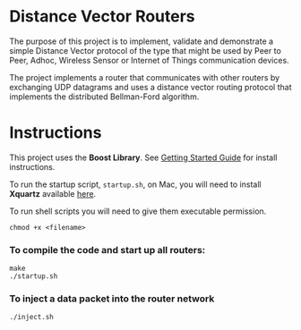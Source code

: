 
# Distance Vector Routers
The purpose of this project is to implement, validate and demonstrate a simple Distance Vector protocol of the type that might be used by Peer to Peer, Adhoc, Wireless Sensor or Internet of Things communication devices. 

The project implements a router that communicates with other routers by exchanging UDP datagrams and uses a distance vector routing protocol that implements the distributed Bellman-Ford algorithm.

# Instructions

This project uses the **Boost Library**. See [Getting Started Guide](https://www.boost.org/doc/libs/1_66_0/more/getting_started/unix-variants.html) for install instructions.

To run the startup script, `startup.sh`, on Mac, you will need to install **Xquartz** available [here](https://www.xquartz.org/).

To run shell scripts you will need to give them executable permission.
```
chmod +x <filename>
```

### To compile the code and start up all routers:
```
make
./startup.sh
```

### To inject a data packet into the router network
```
./inject.sh
```
